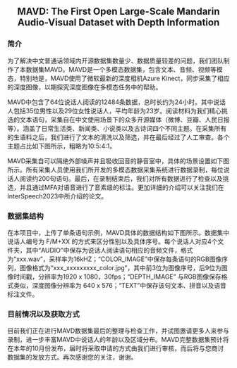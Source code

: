 ## <center>MAVD: The First Open Large-Scale Mandarin Audio-Visual Dataset with Depth Information</center>
### 简介
为了解决中文普通话领域内开源数据集数量少、数据质量较差的问题，我们团队制作了本数据集MAVD。MAVD是一个多模态数据集，包含文本、音频、视频等模态，特别地是，MAVD使用了微软最新的深度相机Azure Kinect，同步采集了相应的深度图像，以期探究深度图像在多模态任务中的帮助。

MAVD中包含了64位说话人阅读的12484条数据，总时长约为24小时。其中说话人包括35位男性以及29位女性说话人，平均年龄为23岁。阅读材料为我们精心挑选的文本语句，采集自在中文使用场景下的众多开源媒体（微博、豆瓣、人民日报等）。涵盖了日常生活类、新闻类、小说类以及古诗词四个不同主题。在采集所有的生语料之后，我们进行了文本的清洗以及筛选，并在最后经过了人工审查。各个主题占比如下图所示，粗略为10:5:4:1。

MAVD采集自可以隔绝外部噪声并且吸收回音的静音室中，具体的场景设置如下图所示。所有采集人员使用我们所开发的多模态数据采集系统进行数据录制，每位说话人阅读约200句语句。最后，在录制结束后，我们对所有数据进行了检查以及挑选，并且通过MFA对语音进行了音素级的标注。更加详细的介绍可以关注我们在InterSpeech2023中所介绍的论文。

### 数据集结构
在本项目中，上传了单条语句示例，MAVD具体的数据结构如下图所示。数据集中说话人编号为 F/M+XX 的方式来区分性别以及具体序号。每个说话人对应4个文件夹，其中“AUDIO”中保存为说话人阅读语句相应的音频文件，格式为“xxx.wav”，采样率为16kHZ；“COLOR\_IMAGE”中保存每条语句的RGB图像序列，图像格式为“xxx\_xxxxxxxxx\_color.jpg”，其中前3位为图像序号，后9位为图像时间戳，分辨率为1920 x 1080，30fps；“DEPTH\_IMAGE” 与RGB图像保存格式类似，深度图像分辨率为 640 x 576；“TEXT”中保存该句文本、拼音以及语音标注文件。
### 目前情况以及获取方式
目前我们正在进行MAVD数据集最后的整理与检查工作，并试图邀请更多人来参与录制，进一步丰富MAVD中说话人的年龄以及区域分布。MAVD完整数据集预计将在本年的10月份发布，届时将采取申请的方式由我们进行审核，而后将与您商讨数据集的发放方式。再次感谢您的关注，谢谢。
